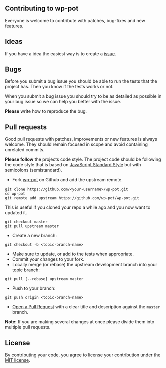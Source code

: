 ## Contributing to wp-pot

Everyone is welcome to contribute with patches, bug-fixes and new features.

## Ideas

If you have a idea the easiest way is to create a [issue](https://github.com/wp-pot/wp-pot/issues).

## Bugs

Before you submit a bug issue you should be able to run the tests that the project has. Then you know if the tests works or not.

When you submit a bug issue you should try to be as detailed as possible in your bug issue so we can help you better with the issue.

**Please** write how to reproduce the bug.

## Pull requests

Good pull requests with patches, improvements or new features is always welcome. They should remain focused in scope and avoid containing unrelated commits.

**Please follow** the projects code style. The project code should be following the code style that is based on [JavaScript Standard Style](https://standardjs.com/#the-rules) but with semicolons (semistandard).

* Fork [wp-pot](https://github.com/wp-pot/wp-pot) on Github and add the upstream remote.

```
git clone https://github.com/<your-username>/wp-pot.git
cd wp-pot
git remote add upstream https://github.com/wp-pot/wp-pot.git
```

This is useful if you cloned your repo a while ago and you now want to updated it.

```
git checkout master
git pull upstream master
```

* Create a new branch:

```
git checkout -b <topic-branch-name>
```

* Make sure to update, or add to the tests when appropriate.
* Commit your changes to your fork.
* Locally merge (or rebase) the upstream development branch into your topic branch:

```
git pull [--rebase] upstream master
```

* Push to your branch:

```
git push origin <topic-branch-name>
```

* [Open a Pull Request](https://help.github.com/articles/using-pull-requests/) with a clear title and description against the `master` branch.

**Note:**
If you are making several changes at once please divide them into multiple pull requests.

## License

By contributing your code, you agree to license your contribution under the [MIT license](https://github.com/wp-pot/wp-pot/blob/master/license).
